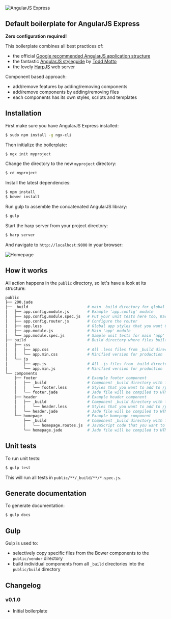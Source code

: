 ![AngularJS Express](http://i.imgur.com/yJmZbQe.png)

## Default boilerplate for AngularJS Express

**Zero configuration required!**

This boilerplate combines all best practices of:

- the official [Google recommended AngularJS application structure](https://docs.google.com/document/d/1XXMvReO8-Awi1EZXAXS4PzDzdNvV6pGcuaF4Q9821Es/pub)
- the fantastic [AngularJS styleguide](https://github.com/toddmotto/angularjs-styleguide) by [Todd Motto](http://toddmotto.com/)
- the lovely [HarpJS](http://harpjs.com) web server

Component based approach:

- add/remove features by adding/removing components
- add/remove components by adding/removing files
- each components has its own styles, scripts and templates

## Installation

First make sure you have AngularJS Express installed:

```sh
$ sudo npm install -g ngx-cli
```

Then initialize the boilerplate:

```sh
$ ngx init myproject
```

Change the directory to the new `myproject` directory:

```sh
$ cd myproject
```

Install the latest dependencies:

```sh
$ npm install
$ bower install
```

Run gulp to assemble the concatenated AngularJS library:

```sh
$ gulp
```

Start the harp server from your project directory:

```sh
$ harp server
```

And navigate to `http://localhost:9000` in your browser:

![Homepage](http://i.imgur.com/dORKysf.png)

## How it works

All action happens in the `public` directory, so let's have a look at its structure:

```sh
public
├── 200.jade
├── _build                          # main _build directory for global app stuff
│   ├── app.config.module.js        # Example 'app.config' module
│   ├── app.config.module.spec.js   # Put your unit tests here too, Karma will find them for you
│   ├── app.config.router.js        # Configure the router
│   ├── app.less                    # Global app styles that you want Gulp to add to /public/build/css/app.css
│   ├── app.module.js               # Main 'app' module
│   └── app.module.spec.js          # Sample unit tests for main 'app' module
├── build                           # Build directory where files built by Gulp are saved
│   ├── css
│   │   ├── app.css                 # All .less files from _build directories are concatenated here
│   │   └── app.min.css             # Minified version for production
│   └── js
│       ├── app.js                  # All .js files from _build directories are concatenated here
│       └── app.min.js              # Minified version for production
└── components
    ├── footer                      # Example footer component
    │   ├── _build                  # Component _build directory with files that you want Gulp to build
    │   │   └── footer.less         # Styles that you want to add to /public/build/css/app.css
    │   └── footer.jade             # Jade file will be compiled to HTML automatically
    ├── header                      # Example header component
    │   ├── _build                  # Component _build directory with files that you want Gulp to build
    │   │   └── header.less         # Styles that you want to add to /public/build/css/app.css
    │   └── header.jade             # Jade file will be compiled to HTML automatically
    └── homepage                    # Example homepage component
        ├── _build                  # Component _build directory with files that you want Gulp to build
        │   └── homepage.routes.js  # JavaScript code that you want to add to /public/build/js/app.js
        └── homepage.jade           # Jade file will be compiled to HTML automatically
```

## Unit tests

To run unit tests:

```sh
$ gulp test
```

This will run all tests in `public/**/_build/**/*.spec.js`.

## Generate documentation

To generate documentation:

```sh
$ gulp docs
```

## Gulp

Gulp is used to:

- selectively copy specific files from the Bower components to the `public/vendor` directory
- build individual components from all `_build` directories into the `public/build` directory
 
## Changelog

### v0.1.0

- Initial boilerplate